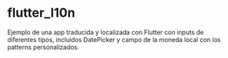 # flutter_l10n

Ejemplo de una app traducida y localizada con Flutter con inputs de diferentes tipos, incluidos DatePicker y campo de la moneda local con los patterns personalizados.
